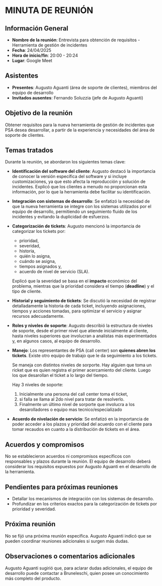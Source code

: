 # MINUTA DE REUNIÓN

## Información General

- **Nombre de la reunión**: Entrevista para obtención de requisitos - Herramienta de gestión de incidentes
- **Fecha**: 24/04/2025
- **Hora de inicio/fin**: 20:00 - 20:24
- **Lugar**: Google Meet

## Asistentes

- **Presentes**: Augusto Aguanti (área de soporte de clientes), miembros del equipo de desarrollo
- **Invitados ausentes**: Fernando Soluzzia (jefe de Augusto Aguanti)

## Objetivo de la reunión
Obtener requisitos para la nueva herramienta de gestión de incidentes que PSA desea desarrollar, a partir de la experiencia y necesidades del área de soporte de clientes.

## Temas tratados
Durante la reunión, se abordaron los siguientes temas clave:

- **Identificación del software del cliente**: Augusto destacó la importancia de conocer la versión específica del software y si incluye customizaciones, ya que esto afecta la reproducción y solución de incidentes. Explicó que los clientes a menudo no proporcionan esta información, por lo que la herramienta debe facilitar su identificación.
- **Integración con sistemas de desarrollo**: Se enfatizó la necesidad de que la nueva herramienta se integre con los sistemas utilizados por el equipo de desarrollo, permitiendo un seguimiento fluido de los incidentes y evitando la duplicidad de esfuerzos.
- **Categorización de tickets**: Augusto mencionó la importancia de categorizar los tickets por:
	- prioridad, 
	- severidad,
	- historia,
	- quién lo asigna,
	- cuándo se asigna,
	- tiempos asignados y,
	- acuerdo de nivel de servicio (SLA). 
	
	Explicó que la severidad se basa en el **impacto** económico del problema, mientras que la prioridad considera el tiempo (**deadline**) y el tipo de cliente.
	
- **Historial y seguimiento de tickets**: Se discutió la necesidad de registrar detalladamente la historia de cada ticket, incluyendo asignaciones, tiempos y acciones tomadas, para optimizar el servicio y asignar recursos adecuadamente.
- **Roles y niveles de soporte**: Augusto describió la estructura de niveles de soporte, desde el primer nivel que atiende inicialmente al cliente, hasta niveles superiores que involucran a analistas más experimentados y, en algunos casos, al equipo de desarrollo.
  
- **Manejo**: Los representantes de PSA (call center) son **quienes abren los tickets**. Existe otro equipo de trabajo que le da seguimiento a los tickets.
  
  Se maneja con distintos niveles de sorporte. Hay alguien que toma un ricket que es quien registra el primer acercamiento del cliente. Luego los que desarollan el ticket a lo largo del tiempo. 
  
  Hay 3 niveles de soporte:
	1. Inicialmente una persona del call center toma el ticket, 
	2. si falla se llama al 2do nivel para tratar de resolverlo. 
	3. Finalmente un último nivel de sorporte que involucra a los desarolladores o equipo mas tecnico/especializado
- **Acuerdo de nivelación de servicio**: Se enfatizó en la importancia de poder acceder a los plazos y prioridad del acuerdo con el cliente para tomar recaudos en cuanto a la distribución de tickets en el área.
## Acuerdos y compromisos
No se establecieron acuerdos ni compromisos específicos con responsables y plazos durante la reunión. El equipo de desarrollo deberá considerar los requisitos expuestos por Augusto Aguanti en el desarrollo de la herramienta.

## Pendientes para próximas reuniones
- Detallar los mecanismos de integración con los sistemas de desarrollo.
- Profundizar en los criterios exactos para la categorización de tickets por prioridad y severidad.

## Próxima reunión
No se fijó una próxima reunión específica. Augusto Aguanti indicó que se pueden coordinar reuniones adicionales si surgen más dudas.

## Observaciones o comentarios adicionales
Augusto Aguanti sugirió que, para aclarar dudas adicionales, el equipo de desarrollo puede contactar a Bruneleschi, quien posee un conocimiento más completo del producto.
